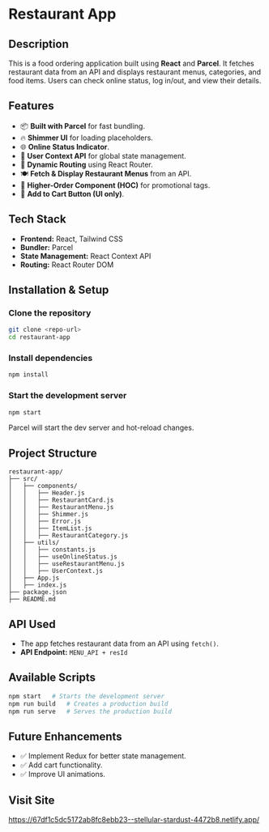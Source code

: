 # Restaurant App

## Description
This is a food ordering application built using **React** and **Parcel**. It fetches restaurant data from an API and displays restaurant menus, categories, and food items. Users can check online status, log in/out, and view their details.

## Features
- 📦 **Built with Parcel** for fast bundling.
- 🔥 **Shimmer UI** for loading placeholders.
- 🌐 **Online Status Indicator**.
- 👤 **User Context API** for global state management.
- 📍 **Dynamic Routing** using React Router.
- 🍽️ **Fetch & Display Restaurant Menus** from an API.
- 📌 **Higher-Order Component (HOC)** for promotional tags.
- 🛒 **Add to Cart Button (UI only)**.

## Tech Stack
- **Frontend:** React, Tailwind CSS
- **Bundler:** Parcel
- **State Management:** React Context API
- **Routing:** React Router DOM

## Installation & Setup
### Clone the repository
```sh
git clone <repo-url>
cd restaurant-app
```

### Install dependencies
```sh
npm install
```

### Start the development server
```sh
npm start
```
Parcel will start the dev server and hot-reload changes.

## Project Structure
```
restaurant-app/
├── src/
│   ├── components/
│   │   ├── Header.js
│   │   ├── RestaurantCard.js
│   │   ├── RestaurantMenu.js
│   │   ├── Shimmer.js
│   │   ├── Error.js
│   │   ├── ItemList.js
│   │   ├── RestaurantCategory.js
│   ├── utils/
│   │   ├── constants.js
│   │   ├── useOnlineStatus.js
│   │   ├── useRestaurantMenu.js
│   │   ├── UserContext.js
│   ├── App.js
│   ├── index.js
├── package.json
├── README.md
```

## API Used
- The app fetches restaurant data from an API using `fetch()`.
- **API Endpoint:** `MENU_API + resId`

## Available Scripts
```sh
npm start   # Starts the development server
npm run build   # Creates a production build
npm run serve   # Serves the production build
```

## Future Enhancements
- ✅ Implement Redux for better state management.
- ✅ Add cart functionality.
- ✅ Improve UI animations.

## Visit Site
https://67df1c5dc5172ab8fc8ebb23--stellular-stardust-4472b8.netlify.app/
